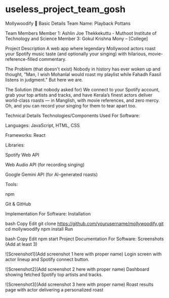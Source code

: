 # useless_project_team_gosh

Mollywoodify 🎯
Basic Details
Team Name: Playback Pottans

Team Members
Member 1: Ashlin Joe Thekkekuttu - Muthoot Institute of Technology and Science
Member 3: Gokul Krishna Mony – [College]

Project Description
A web app where legendary Mollywood actors roast your Spotify music taste (and optionally your singing) with hilarious, movie-reference-filled commentary.

The Problem (that doesn't exist)
Nobody in history has ever woken up and thought, "Man, I wish Mohanlal would roast my playlist while Fahadh Faasil listens in judgment." But here we are.

The Solution (that nobody asked for)
We connect to your Spotify account, grab your top artists and tracks, and have Kerala’s finest actors deliver world-class roasts — in Manglish, with movie references, and zero mercy. Oh, and you can record your singing for them to tear apart too.

Technical Details
Technologies/Components Used
For Software:

Languages: JavaScript, HTML, CSS

Frameworks: React

Libraries:

Spotify Web API

Web Audio API (for recording singing)

Google Gemini API (for AI-generated roasts)

Tools:

npm

Git & GitHub

Implementation
For Software:
Installation

bash
Copy
Edit
git clone https://github.com/yourusername/mollywoodify.git
cd mollywoodify
npm install
Run

bash
Copy
Edit
npm start
Project Documentation
For Software:
Screenshots (Add at least 3)

![Screenshot1](Add screenshot 1 here with proper name)
Login screen with actor lineup and Spotify connect button.

![Screenshot2](Add screenshot 2 here with proper name)
Dashboard showing fetched Spotify top artists and tracks.

![Screenshot3](Add screenshot 3 here with proper name)
Roast results page with actor delivering a personalized roast